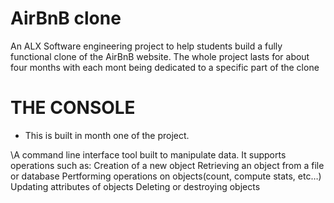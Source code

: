 # AirBnB clone
An ALX Software engineering project to help students build a fully functional clone of the AirBnB
website. The whole project lasts for about four months with each mont being dedicated to a specific part of the clone

# THE CONSOLE
* This is built in month one of the project.

\A command line interface tool built to manipulate data. It supports operations such as:
Creation of a new object
Retrieving an object from a file or database
Pertforming operations on objects(count, compute stats, etc…)
Updating attributes of objects
Deleting or destroying objects
